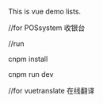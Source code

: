 ﻿This is vue demo lists.


//for POSsystem  收银台
 
//run  

 cnpm install

 cnpm run dev


//for vuetranslate  在线翻译
